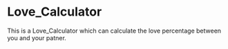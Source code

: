 # Love_Calculator
This is a Love_Calculator which can calculate the love percentage between you and your patner.
